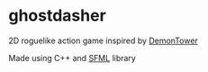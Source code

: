 # ghostdasher

2D roguelike action game inspired by [DemonTower](https://nightinthewoods.fandom.com/wiki/Demontower)

Made using C++ and [SFML](https://github.com/SFML/SFML) library
